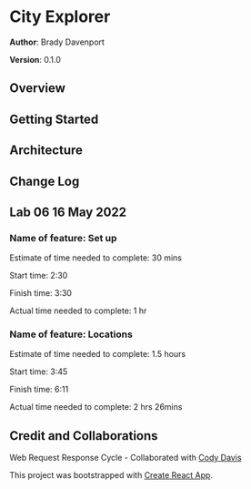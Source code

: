 # City Explorer

**Author**: Brady Davenport

**Version**: 0.1.0

## Overview
<!-- Provide a high level overview of what this application is and why you are building it, beyond the fact that it's an assignment for this class. (i.e. What's your problem domain?) -->

## Getting Started
<!-- What are the steps that a user must take in order to build this app on their own machine and get it running? -->

## Architecture
<!-- Provide a detailed description of the application design. What technologies (languages, libraries, etc) you're using, and any other relevant design information. -->

## Change Log
<!-- Use this area to document the iterative changes made to your application as each feature is successfully implemented. Use time stamps. Here's an example:

01-01-2001 4:59pm - Application now has a fully-functional express server, with a GET route for the location resource. -->

## Lab 06 16 May 2022

### Name of feature: Set up

Estimate of time needed to complete: 30 mins

Start time: 2:30

Finish time: 3:30

Actual time needed to complete: 1 hr

### Name of feature: Locations

Estimate of time needed to complete: 1.5 hours

Start time: 3:45

Finish time: 6:11

Actual time needed to complete: 2 hrs 26mins

<!-- ## Lab 07 17 May 2022

Name of feature:

Estimate of time needed to complete:

Start time:

Finish time:

Actual time needed to complete: -->

<!-- ## Lab 08 18 May 2022

Name of feature:

Estimate of time needed to complete:

Start time:

Finish time:

Actual time needed to complete: -->

<!-- ## Lab 09 1 May 2022

Name of feature:

Estimate of time needed to complete:

Start time:

Finish time:

Actual time needed to complete:

## Credit and Collaborations -->

<!-- ## Lab 10 1 May 2022

Name of feature:

Estimate of time needed to complete:

Start time:

Finish time:

Actual time needed to complete: -->

## Credit and Collaborations

Web Request Response Cycle - Collaborated with [Cody Davis](https://github.com/Cozhee/)

This project was bootstrapped with [Create React App](https://github.com/facebook/create-react-app).
